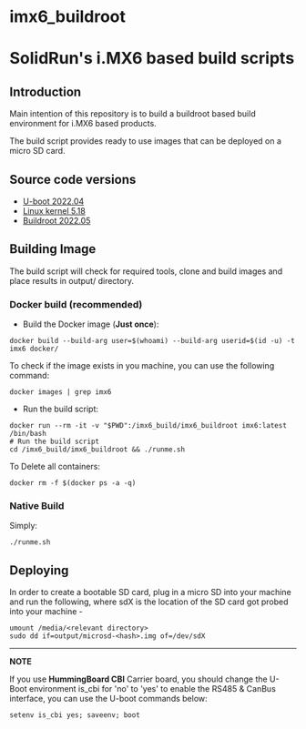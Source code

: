 # imx6_buildroot
# SolidRun's i.MX6 based  build scripts

## Introduction
Main intention of this repository is to build a buildroot based build environment for i.MX6 based products.

The build script provides ready to use images that can be deployed on a micro SD card.

##  Source code versions

- [U-boot 2022.04](https://github.com/u-boot/u-boot/tree/v2022.04)
- [Linux kernel 5.18](https://github.com/torvalds/linux/tree/v5.18)
- [Buildroot 2022.05](https://github.com/buildroot/buildroot/tree/2022.05)

## Building Image

The build script will check for required tools, clone and build images and place results in output/ directory.

### Docker build (recommended)

* Build the Docker image (<b>Just once</b>):

```
docker build --build-arg user=$(whoami) --build-arg userid=$(id -u) -t imx6 docker/
```

To check if the image exists in you machine, you can use the following command:

```
docker images | grep imx6
```

* Run the build script:
```
docker run --rm -it -v "$PWD":/imx6_build/imx6_buildroot imx6:latest /bin/bash
# Run the build script
cd /imx6_build/imx6_buildroot && ./runme.sh
```

To Delete all containers:
```
docker rm -f $(docker ps -a -q)
```

### Native Build
Simply:

```
./runme.sh
```

## Deploying
In order to create a bootable SD card, plug in a micro SD into your machine and run the following, where sdX is the location of the SD card got probed into your machine -

```
umount /media/<relevant directory>
sudo dd if=output/microsd-<hash>.img of=/dev/sdX
```

---
**NOTE**

If you use **HummingBoard CBI** Carrier board, you should change the U-Boot environment is_cbi for 'no' to 'yes' to enable the RS485 & CanBus interface, you can use the U-boot commands below:
```
setenv is_cbi yes; saveenv; boot
```

